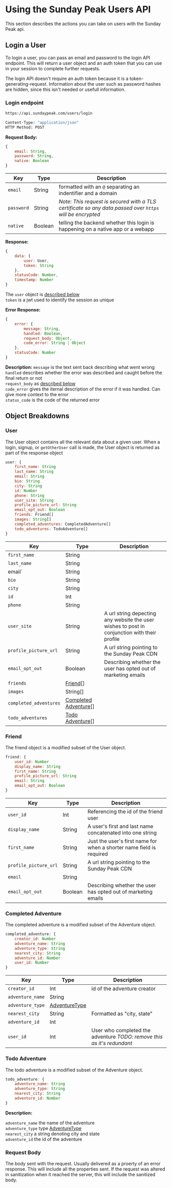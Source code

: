# Using the Sunday Peak Users API

This section describes the actions you can take on users with the Sunday Peak api.

## Login a User

To login a user, you can pass an email and password to the login API endpoint. This will return a user object and an auth token that you can use in your session to complete further requests.

The login API doesn't require an auth token because it is a token-generating-request. Information about the user such as password hashes are hidden, since this isn't needed or usefull information.

### Login endpoint

```bash
https://api.sundaypeak.com/users/login

Content-Type: "application/json"
HTTP Method: POST
```

**Request Body:**
```javascript
{
    email: String,
    password: String,
    native: Boolean
}
```

| Key | Type | Description |
|--|--|--|
|`email`|String|formatted with an `@` separating an indentifier and a domain|
|`password`|String|*Note: This request is secured with a TLS certificate so any data passed over `https` will be encrypted*|
|`native`|Boolean|telling the backend whether this login is happening on a native app or a webapp|

**Response:**
```javascript
{
    data: {
        user: User,
        token: String
    },
    statusCode: Number,
    timestamp: Number
}
```

The `user` object is [described below](#user)  
`token` is a jwt used to identify the session as unique  

**Error Response:**
```javascript
{
    error: {
        message: String,
        handled: Boolean,
        request_body: Object,
        code_error: String | Object
    },
    statusCode: Number
}
```

**Description:**
`message` is the text sent back describing what went wrong  
`handled` describes whether the error was described and caught before the final return or not  
`request_body` as [described below](#request-body)  
`code_error` gives the iternal description of the error if it was handled. Can give more context to the error  
`status_code` is the code of the returned error  


## Object Breakdowns

### User

The User object contains all the relevant data about a given user. When a login, signup, or `getOtherUser` call is made, the User object is returned as part of the response object

```javascript
user: {
    first_name: String
    last_name: String
    email: String
    bio: String
    city: String
    id: Number
    phone: String
    user_site: String
    profile_picture_url: String
    email_opt_out: Boolean
    friends: Friend[]
    images: String[]
    completed_adventures: CompletedAdventure[]
    todo_adventures: TodoAdventure[]
}
```

|Key|Type|Description|
|--|--|--|
|`first_name`|String| |
|`last_name`|String| |
|email`|String| |
|`bio`|String| |
|`city`|String| |
|`id`|Int| |
|`phone`|String| |
|`user_site`|String|A url string depecting any website the user wishes to post in conjunction with their profile |
|`profile_picture_url`|String|A url string pointing to the Sunday Peak CDN|
|`email_opt_out`|Boolean|Describing whether the user has opted out of marketing emails|
|`friends`|[Friend](#friend)[]| |
|`images`|String[]| |
|`completed_adventures`|[Completed Adventure](#completed-adventure)[]| |
|`todo_adventures`|[Todo Adventure](#todo-adventure)[]| |

### Friend

The friend object is a modified subset of the User object.

```javascript
friend: {
    user_id: Number
    display_name: String
    first_name: String
    profile_picture_url: String
    email: String
    email_opt_out: Boolean
}
```

|Key|Type|Description|
|--|--|--|
|`user_id`|Int|Referencing the id of the friend user|
|`display_name`|String|A user's first and last name concatenated into one string|
|`first_name`|String|Just the user's first name for when a shorter name field is required|
|`profile_picture_url`|String|A url string pointing to the Sunday Peak CDN|
|`email`|String| |
|`email_opt_out`|Boolean|Describing whether the user has opted out of marketing emails|

### Completed Adventure

The completed adventure is a modified subset of the Adventure object.

```javascript
completed_adventure: {
    creator_id: Number
    adventure_name: String
    adventure_type: String
    nearest_city: String
    adventure_id: Number
    user_id: Number
}
```

|Key|Type|Description|
|--|--|--|
|`creator_id`|Int|id of the adventure creator|
|`adventure_name`|String| |
|`adventure_type`|[AdventureType](https://github.com/amaclean2/Rivers/blob/main/APIDocs/Adventures.md#adventuretype)| |
|`nearest_city`|String|Formatted as "city, state"|
|`adventure_id`|Int| |
|`user_id`|Int|User who completed the adventure *TODO: remove this as it's redundant*|

### Todo Adventure

The todo adventure is a modified subset of the Adventure object.

```javascript
todo_adventure: {
    adventure_name: String
    adventure_type: String
    nearest_city: String
    adventure_id: Number
}
```

**Description:**

`adventure_name` the name of the adventure  
`adventure_type` type [AdventureType](https://github.com/amaclean2/Rivers/blob/main/APIDocs/Adventures.md#adventuretype)  
`nearest_city` a string denoting city and state  
`adventure_id` the id of the adventure  

### Request Body

The body sent with the request. Usually delivered as a proerty of an error response. This will include all the properties sent. If the request was altered in sanitization when it reached the server, this will include the sanitized body.
